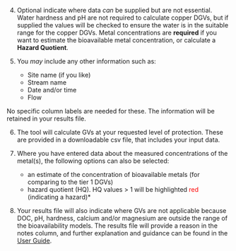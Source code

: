 
4. Optional indicate where data *can* be supplied but are not essential. Water hardness and pH are not required to calculate copper DGVs, but if supplied the values will be checked to ensure the water is in the suitable range for the copper DGVs. Metal concentrations are **required** if you want to estimate the bioavailable metal concentration,
or calculate a **Hazard Quotient**. 

5. You *may* include any other information such as:
   - Site name (if you like)
   - Stream name
   - Date and/or time
   - Flow  

No specific column labels are needed for these. The information will be retained in your results file.  &nbsp;

6. The tool will calculate GVs at your requested level of protection. These are provided in a downloadable csv file, that includes your input data.  

7. Where you have entered data about the measured concentrations of the metal(s), the following options can also be selected:
   - an estimate of the concentration of bioavailable metals (for comparing to the tier 1 DGVs)
   - hazard quotient (HQ). HQ values > 1 will be highlighted <span style="color:#FF0000">red</span> (indicating a hazard)*  
  

8. Your results file will also indicate where GVs are not applicable because DOC, pH, hardness, calcium and/or magnesium are outside the range of the bioavailability models. The results file will provide a reason in the notes column, and further explanation and guidance can be found in the <a href="user-guide.pdf">User Guide</a>.



